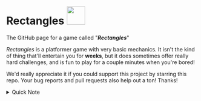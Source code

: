 # Rectangles <img src="https://user-images.githubusercontent.com/82082386/211609028-70c91ff8-0349-4e51-b04c-18312ab56ed2.png" width="48" height="48" />

The GitHub page for a game called "***Rectangles***"


*Rectangles* is a platformer game with very basic mechanics. It isn't the kind of thing that'll entertain you for **weeks**, but it does sometimes offer really hard challenges, and is fun to play for a couple minutes when you're bored!

We'd really appreciate it if you could support this project by starring this repo. Your bug reports and pull requests also help out a ton! Thanks!

<details>
<summary>Quick Note</summary>
  The game isn't actually mine, I just playtest and stuff. The actual game is made by https://github.com/CRAB19.
  I own this repo only because GitHub has some sort of weird bug on Crab's device :D 
  Also the "Rectangles" repo on Crab's profile is the one where he got an error on. You can ignore it, this is the main repo for now.
</details>

